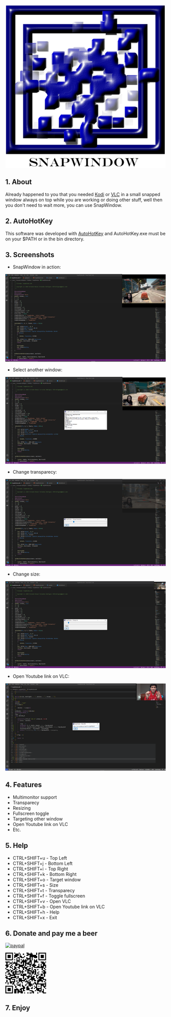 ![SnapWindow](https://github.com/Th3On3/SnapWindow/blob/main/resources/splash.png?raw=true)

## 1. About

Already happened to you that you needed [Kodi](https://kodi.tv/) or [VLC](https://www.videolan.org/) in a small snapped window always on top while you are working or doing other stuff, well then you don't need to wait more, you can use SnapWindow.

## 2. AutoHotKey

This software was developed with [AutoHotKey](https://www.autohotkey.com/) and AutoHotKey.exe must be on your $PATH or in the bin directory.

## 3. Screenshots

- SnapWindow in action:

![SnapWindow in action](https://github.com/Th3On3/SnapWindow/blob/main/resources/screen1.png?raw=true)

- Select another window:

![Select another window](https://github.com/Th3On3/SnapWindow/blob/main/resources/screen2.png?raw=true)

- Change transparecy:

![Change transparecy](https://github.com/Th3On3/SnapWindow/blob/main/resources/screen3.png?raw=true)

- Change size:

![Change size](https://github.com/Th3On3/SnapWindow/blob/main/resources/screen4.png?raw=true)

- Open Youtube link on VLC:

![Open Youtube link on VLC](https://github.com/Th3On3/SnapWindow/blob/main/resources/screen5.png?raw=true)

## 4. Features

- Multimonitor support
- Transparecy
- Resizing
- Fullscreen toggle
- Targeting other window
- Open Youtube link on VLC
- Etc.

## 5. Help

- CTRL+SHIFT+u - Top Left
- CTRL+SHIFT+j - Bottom Left
- CTRL+SHIFT+i - Top Right
- CTRL+SHIFT+k - Bottom Right
- CTRL+SHIFT+o - Target window
- CTRL+SHIFT+s - Size
- CTRL+SHIFT+t - Transparecy
- CTRL+SHIFT+f - Toggle fullscreen
- CTRL+SHIFT+v - Open VLC
- CTRL+SHIFT+b - Open Youtube link on VLC
- CTRL+SHIFT+h - Help
- CTRL+SHIFT+x - Exit

## 6. Donate and pay me a beer

[![paypal](https://www.paypalobjects.com/en_US/i/btn/btn_donateCC_LG.gif)](https://www.paypal.com/donate?cmd=_donations&business=fmfrodrigues@gmail.com&currency_code=EUR)

![paypal](https://github.com/Th3On3/SnapWindow/blob/main/resources/paypal.png?raw=true)

## 7. Enjoy
